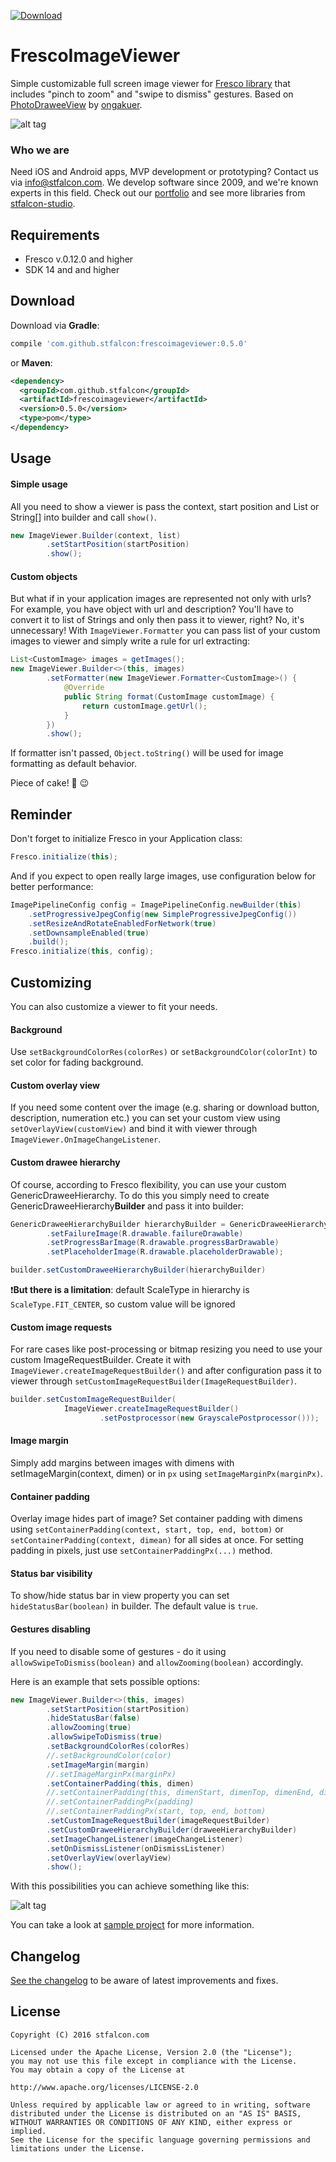 [ ![Download](https://api.bintray.com/packages/troy379/maven/FrescoImageViewer/images/download.svg) ](https://bintray.com/troy379/maven/FrescoImageViewer/_latestVersion)

# FrescoImageViewer

Simple customizable full screen image viewer for [Fresco library][frescoRepo] that includes "pinch to zoom" and "swipe to dismiss" gestures.
Based on [PhotoDraweeView][photoDraweeViewRepo] by [ongakuer][coauthor].

![alt tag](images/fresco_image_viewer_demo.gif)

### Who we are
Need iOS and Android apps, MVP development or prototyping? Contact us via info@stfalcon.com. We develop software since 2009, and we're known experts in this field. Check out our [portfolio](https://stfalcon.com/en/portfolio) and see more libraries from [stfalcon-studio](https://stfalcon-studio.github.io/).

## Requirements

* Fresco v.0.12.0 and higher
* SDK 14 and and higher

## Download

Download via **Gradle**:
```gradle
compile 'com.github.stfalcon:frescoimageviewer:0.5.0'
```

or **Maven**:
```xml
<dependency>
  <groupId>com.github.stfalcon</groupId>
  <artifactId>frescoimageviewer</artifactId>
  <version>0.5.0</version>
  <type>pom</type>
</dependency>
```

## Usage

#### Simple usage
All you need to show a viewer is pass the context, start position and List<String> or String[] into builder and call `show()`.
```java
new ImageViewer.Builder(context, list)
        .setStartPosition(startPosition)
        .show();
```

#### Custom objects
But what if in your application images are represented not only with urls? For example, you have object with url and description? You'll have to convert it to list of Strings and only then pass it to viewer, right?
No, it's unnecessary! With `ImageViewer.Formatter` you can pass list of your custom images to viewer and simply write a rule for url extracting:
```java
List<CustomImage> images = getImages();
new ImageViewer.Builder<>(this, images)
        .setFormatter(new ImageViewer.Formatter<CustomImage>() {
            @Override
            public String format(CustomImage customImage) {
                return customImage.getUrl();
            }
        })
        .show();
```
If formatter isn't passed, `Object.toString()` will be used for image formatting as default behavior.

Piece of cake! :cake: :wink:

## Reminder
Don't forget to initialize Fresco in your Application class:
```java
Fresco.initialize(this);
```

And if you expect to open really large images, use configuration below for better performance:
```java
ImagePipelineConfig config = ImagePipelineConfig.newBuilder(this)
    .setProgressiveJpegConfig(new SimpleProgressiveJpegConfig())
    .setResizeAndRotateEnabledForNetwork(true)
    .setDownsampleEnabled(true)
    .build();
Fresco.initialize(this, config);
```

## Customizing

You can also customize a viewer to fit your needs.

#### Background
Use `setBackgroundColorRes(colorRes)` or `setBackgroundColor(colorInt)` to set color for fading background.

#### Custom overlay view
If you need some content over the image (e.g. sharing or download button, description, numeration etc.) you can set your custom view using `setOverlayView(customView)` and bind it with viewer through `ImageViewer.OnImageChangeListener`.

#### Custom drawee hierarchy
Of course, according to Fresco flexibility, you can use your custom GenericDraweeHierarchy.
To do this you simply need to create GenericDraweeHierarchy**Builder** and pass it into builder:
```java
GenericDraweeHierarchyBuilder hierarchyBuilder = GenericDraweeHierarchyBuilder.newInstance(getResources())
        .setFailureImage(R.drawable.failureDrawable)
        .setProgressBarImage(R.drawable.progressBarDrawable)
        .setPlaceholderImage(R.drawable.placeholderDrawable);

builder.setCustomDraweeHierarchyBuilder(hierarchyBuilder)
```

:exclamation:**But there is a limitation**: default ScaleType in hierarchy is `ScaleType.FIT_CENTER`, so custom value will be ignored

#### Custom image requests
For rare cases like post-processing or bitmap resizing you need to use your custom ImageRequestBuilder.
Create it with `ImageViewer.createImageRequestBuilder()` and after configuration pass it to viewer through `setCustomImageRequestBuilder(ImageRequestBuilder)`.
```java
builder.setCustomImageRequestBuilder(
            ImageViewer.createImageRequestBuilder()
                    .setPostprocessor(new GrayscalePostprocessor()));
```

#### Image margin
Simply add margins between images with dimens with setImageMargin(context, dimen) or in `px` using `setImageMarginPx(marginPx)`.

#### Container padding
Overlay image hides part of image? Set container padding with dimens using `setContainerPadding(context, start, top, end, bottom)` or `setContainerPadding(context, dimean)` for all sides at once.
For setting padding in pixels, just use `setContainerPaddingPx(...)` method.

#### Status bar visibility
To show/hide status bar in view property you can set `hideStatusBar(boolean)` in builder. The default value is `true`.

#### Gestures disabling
If you need to disable some of gestures - do it using `allowSwipeToDismiss(boolean)` and `allowZooming(boolean)` accordingly.

Here is an example that sets possible options:

```java
new ImageViewer.Builder<>(this, images)
        .setStartPosition(startPosition)
        .hideStatusBar(false)
        .allowZooming(true)
        .allowSwipeToDismiss(true)
        .setBackgroundColorRes(colorRes)
        //.setBackgroundColor(color)
        .setImageMargin(margin)
        //.setImageMarginPx(marginPx)
        .setContainerPadding(this, dimen)
        //.setContainerPadding(this, dimenStart, dimenTop, dimenEnd, dimenBottom)
        //.setContainerPaddingPx(padding)
        //.setContainerPaddingPx(start, top, end, bottom)
        .setCustomImageRequestBuilder(imageRequestBuilder)
        .setCustomDraweeHierarchyBuilder(draweeHierarchyBuilder)
        .setImageChangeListener(imageChangeListener)
        .setOnDismissListener(onDismissListener)
        .setOverlayView(overlayView)
        .show();

```

With this possibilities you can achieve something like this:

![alt tag](images/fresco_image_viewer_customizing_demo.gif)

You can take a look at [sample project][sample] for more information.


## Changelog
[See the changelog](docs/CHANGELOG.md) to be aware of latest improvements and fixes.

## License

```
Copyright (C) 2016 stfalcon.com

Licensed under the Apache License, Version 2.0 (the "License");
you may not use this file except in compliance with the License.
You may obtain a copy of the License at

http://www.apache.org/licenses/LICENSE-2.0

Unless required by applicable law or agreed to in writing, software
distributed under the License is distributed on an "AS IS" BASIS,
WITHOUT WARRANTIES OR CONDITIONS OF ANY KIND, either express or implied.
See the License for the specific language governing permissions and
limitations under the License.

```

[sample]: <https://github.com/stfalcon-studio/FrescoImageViewer/tree/master/sample>
[frescoRepo]: <https://github.com/facebook/fresco>
[photoDraweeViewRepo]: <https://github.com/ongakuer/PhotoDraweeView>
[coauthor]: <https://github.com/ongakuer>


